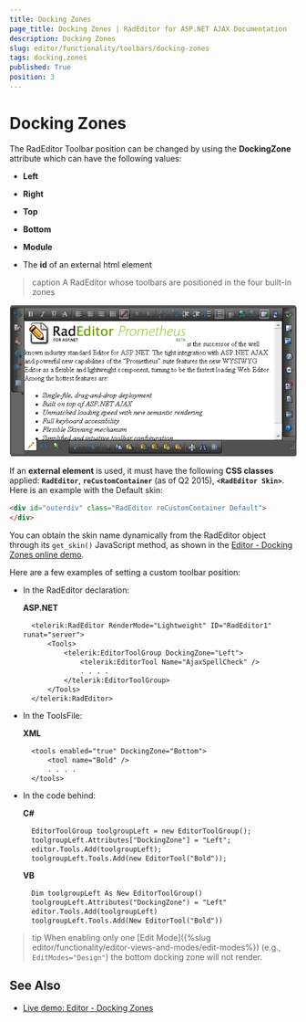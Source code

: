 ```yaml
---
title: Docking Zones
page_title: Docking Zones | RadEditor for ASP.NET AJAX Documentation
description: Docking Zones
slug: editor/functionality/toolbars/docking-zones
tags: docking,zones
published: True
position: 3
---
```


# Docking Zones

The RadEditor Toolbar position can be changed by using the **DockingZone** attribute which can have the following values:

* **Left**

* **Right**

* **Top**

* **Bottom**

* **Module**

* The **id** of an external html element

>caption A RadEditor whose toolbars are positioned in the four built-in zones

![](images/editor-dockingzone.png)

If an **external element** is used, it must have the following **CSS classes** applied: **`RadEditor`**, **`reCustomContainer`** (as of Q2 2015), **`<RadEditor Skin>`**. Here is an example with the Default skin: 

````HTML
<div id="outerdiv" class="RadEditor reCustomContainer Default">
</div>
````

You can obtain the skin name dynamically from the RadEditor object through its `get_skin()` JavaScript method, as shown in the [Editor - Docking Zones online demo](http://demos.telerik.com/aspnet-ajax/editor/examples/dockingzone/defaultcs.aspx). 

Here are a few examples of setting a custom toolbar position:

* In the RadEditor declaration:

	**ASP.NET**

		<telerik:RadEditor RenderMode="Lightweight" ID="RadEditor1" runat="server">
		    <Tools>
		        <telerik:EditorToolGroup DockingZone="Left">
		            <telerik:EditorTool Name="AjaxSpellCheck" />
		            . . . .
		        </telerik:EditorToolGroup>
		    </Tools>
		</telerik:RadEditor>

* In the ToolsFile:

	**XML**

		<tools enabled="true" DockingZone="Bottom">
		    <tool name="Bold" />
		    . . . .
		</tools>

* In the code behind:

	**C#**

		EditorToolGroup toolgroupLeft = new EditorToolGroup(); 
		toolgroupLeft.Attributes["DockingZone"] = "Left"; 
		editor.Tools.Add(toolgroupLeft); 
		toolgroupLeft.Tools.Add(new EditorTool("Bold"));

	**VB**

		Dim toolgroupLeft As New EditorToolGroup()
		toolgroupLeft.Attributes("DockingZone") = "Left"
		editor.Tools.Add(toolgroupLeft)
		toolgroupLeft.Tools.Add(New EditorTool("Bold"))


>tip When enabling only one [Edit Mode]({%slug editor/functionality/editor-views-and-modes/edit-modes%}) (e.g., `EditModes="Design"`) the bottom docking zone will not render. 

## See Also

* [Live demo: Editor - Docking Zones](http://demos.telerik.com/aspnet-ajax/editor/examples/dockingzone/defaultcs.aspx)


